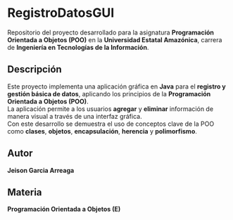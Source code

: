 # **RegistroDatosGUI**

Repositorio del proyecto desarrollado para la asignatura **Programación Orientada a Objetos (POO)** en la **Universidad Estatal Amazónica**, carrera de **Ingeniería en Tecnologías de la Información**.

## **Descripción**
Este proyecto implementa una aplicación gráfica en **Java** para el **registro y gestión básica de datos**, aplicando los principios de la **Programación Orientada a Objetos (POO)**.  
La aplicación permite a los usuarios **agregar** y **eliminar** información de manera visual a través de una interfaz gráfica.  
Con este desarrollo se demuestra el uso de conceptos clave de la POO como **clases**, **objetos**, **encapsulación**, **herencia** y **polimorfismo**.

## **Autor**
**Jeison Garcia Arreaga**

## **Materia**
**Programación Orientada a Objetos (E)**

